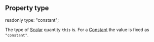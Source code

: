 ## Property type

<declaration>

<flag class="readonly">readonly</flag> type: "constant";

</declaration>

The type of [Scalar](reference/v/0.2.1/core/definition/Scalar) quantity `this`
is. For a [Constant](reference/v/0.2.1/core/definitions/Constant) the value is
fixed as `"constant"`.